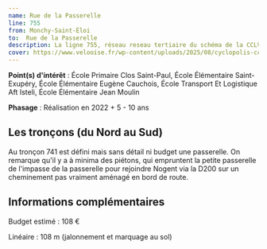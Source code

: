 ```yaml
---
name: Rue de la Passerelle
line: 755
from: Monchy-Saint-Éloi
to:  Rue de la Passerelle 
description: La ligne 755, réseau reseau tertiaire du schéma de la CCLVD (tronçon 155) concerne Monchy-Saint-Éloi - Rue de la Passerelle
cover: https://www.velooise.fr/wp-content/uploads/2025/08/cyclopolis-cclvd-155.jpg
---
```


**Point(s) d'intérêt** : École Primaire Clos Saint-Paul, École Élémentaire Saint-Exupéry, École Élémentaire Eugène Cauchois, École Transport Et Logistique Aft Isteli, École Élémentaire Jean Moulin

**Phasage** : Réalisation en 2022 + 5 - 10 ans

## Les tronçons (du Nord au Sud)
Au tronçon 741 est défini mais sans détail ni budget une passerelle. On remarque qu'il y a à minima des piétons, qui empruntent la petite passerelle de l'impasse de la passerelle pour rejoindre Nogent via la D200 sur un cheminement pas vraiment aménagé en bord de route.
## Informations complémentaires

Budget estimé :  108 € 

Linéaire : 108 m (jalonnement et marquage au sol)

